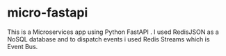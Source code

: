 # micro-fastapi
This is a Microservices app using Python FastAPI . 
I used RedisJSON  as a NoSQL database  and to dispatch events i used Redis Streams which is Event Bus. 

